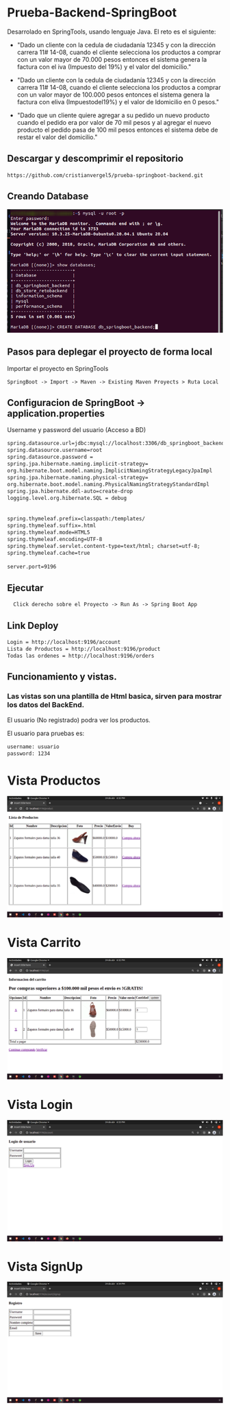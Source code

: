 # Prueba-Backend-SpringBoot

Desarrolado en SpringTools, usando lenguaje Java.
El reto es el siguiente:


- "Dado un cliente con la cedula de ciudadanía 12345 y con la dirección carrera 11# 14-08, cuando el
cliente selecciona los productos a comprar con un valor mayor de 70.000 pesos entonces el sistema
genera la factura con el iva (Impuesto del 19%) y el valor del domicilio."

 - "Dado un cliente con la cedula de ciudadanía 12345 y con la dirección carrera 11# 14-08, cuando el
cliente selecciona los productos a comprar con un valor mayor de 100.000 pesos entonces el sistema genera la factura con eliva (Impuestodel19%) y el valor de ldomicilio en 0 pesos."


- "Dado que un cliente quiere agregar a su pedido un nuevo producto cuando el pedido era por valor de 70 mil pesos y al agregar el nuevo producto el pedido pasa de 100 mil pesos entonces el sistema debe de restar el valor del domicilio."


## Descargar y descomprimir el repositorio
```
https://github.com/cristianvergel5/prueba-springboot-backend.git
```

## Creando Database
![home](database.png)

## Pasos para deplegar el proyecto de forma local

Importar el proyecto en SpringTools
```
SpringBoot -> Import -> Maven -> Existing Maven Proyects > Ruta Local
```



## Configuracion de SpringBoot -> application.properties

Username y password del usuario (Acceso a BD) 
```
spring.datasource.url=jdbc:mysql://localhost:3306/db_springboot_backend
spring.datasource.username=root
spring.datasource.password =
spring.jpa.hibernate.naming.implicit-strategy= org.hibernate.boot.model.naming.ImplicitNamingStrategyLegacyJpaImpl
spring.jpa.hibernate.naming.physical-strategy= org.hibernate.boot.model.naming.PhysicalNamingStrategyStandardImpl
spring.jpa.hibernate.ddl-auto=create-drop
logging.level.org.hibernate.SQL = debug


spring.thymeleaf.prefix=classpath:/templates/
spring.thymeleaf.suffix=.html
spring.thymeleaf.mode=HTML5
spring.thymeleaf.encoding=UTF-8
spring.thymeleaf.servlet.content-type=text/html; charset=utf-8; 
spring.thymeleaf.cache=true

server.port=9196
```
## Ejecutar
  ```
    Click derecho sobre el Proyecto -> Run As -> Spring Boot App
```

## Link Deploy
```
Login = http://localhost:9196/account 
Lista de Productos = http://localhost:9196/product
Todas las ordenes = http://localhost:9196/orders
```

## Funcionamiento y vistas.
### Las vistas son una plantilla de Html basica, sirven para mostrar los datos del BackEnd.
El usuario (No registrado) podra ver los productos.

El usuario para pruebas es:
```
username: usuario
password: 1234
```
# Vista Productos
![home](products.png)
# Vista Carrito
![home](cart.png)
# Vista Login
![home](login.png)
# Vista SignUp
![home](signup.png)


